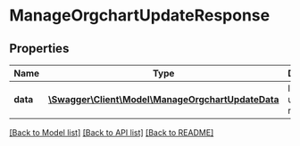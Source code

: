 # ManageOrgchartUpdateResponse

## Properties
Name | Type | Description | Notes
------------ | ------------- | ------------- | -------------
**data** | [**\Swagger\Client\Model\ManageOrgchartUpdateData**](ManageOrgchartUpdateData.md) | ID of updated record | 

[[Back to Model list]](../README.md#documentation-for-models) [[Back to API list]](../README.md#documentation-for-api-endpoints) [[Back to README]](../README.md)


